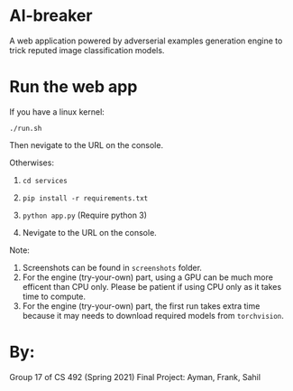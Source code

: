 # AI-breaker
A web application powered by adverserial examples generation engine to trick reputed image classification models.

# Run the web app
If you have a linux kernel:

```./run.sh```

Then nevigate to the URL on the console. 

Otherwises:

1. ```cd services```

2. ```pip install -r requirements.txt```

3. ```python app.py``` (Require python 3)

4. Nevigate to the URL on the console. 

Note:

1. Screenshots can be found in `screenshots` folder.
2. For the engine (try-your-own) part, using a GPU can be much more efficent than CPU only. Please be patient if using CPU only as it takes time to compute.
3. For the engine (try-your-own) part, the first run takes extra time because it may needs to download
required models from `torchvision`.

# By:

Group 17 of CS 492 (Spring 2021) Final Project: Ayman, Frank, Sahil
